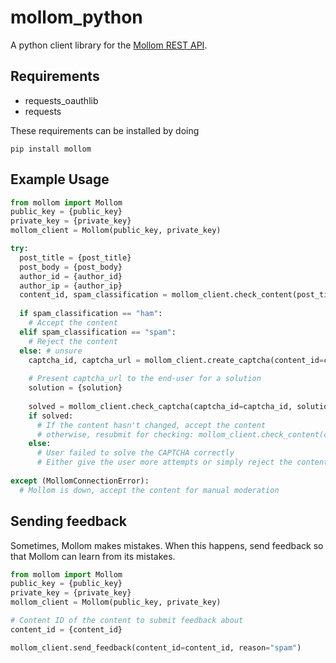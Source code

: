 # mollom_python

A python client library for the [Mollom REST API](https://mollom.com/api).

## Requirements
* requests\_oauthlib
* requests

These requirements can be installed by doing 
```
pip install mollom
```

## Example Usage
```python
from mollom import Mollom
public_key = {public_key}
private_key = {private_key}
mollom_client = Mollom(public_key, private_key)

try:
  post_title = {post_title}
  post_body = {post_body}
  author_id = {author_id}
  author_ip = {author_ip}
  content_id, spam_classification = mollom_client.check_content(post_title=post_title, post_body=post_body, author_id=author_id, author_ip=author_ip)
  
  if spam_classification == "ham":
    # Accept the content
  elif spam_classification == "spam":
    # Reject the content
  else: # unsure
    captcha_id, captcha_url = mollom_client.create_captcha(content_id=content_id)
    
    # Present captcha_url to the end-user for a solution
    solution = {solution}
    
    solved = mollom_client.check_captcha(captcha_id=captcha_id, solution=solution, author_id=author_id, author_ip=author_ip)
    if solved:
      # If the content hasn't changed, accept the content
      # otherwise, resubmit for checking: mollom_client.check_content(content_id=content_id, ...)
    else:
      # User failed to solve the CAPTCHA correctly
      # Either give the user more attempts or simply reject the content
    
except (MollomConnectionError):
  # Mollom is down, accept the content for manual moderation
```

## Sending feedback
Sometimes, Mollom makes mistakes. When this happens, send feedback so that Mollom can learn from its mistakes.
```python
from mollom import Mollom
public_key = {public_key}
private_key = {private_key}
mollom_client = Mollom(public_key, private_key)

# Content ID of the content to submit feedback about
content_id = {content_id}

mollom_client.send_feedback(content_id=content_id, reason="spam")
```